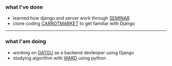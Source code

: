 <!--
**Noaarhk/Noaarhk** is a ✨ _special_ ✨ repository because its `README.md` (this file) appears on your GitHub profile.

Here are some ideas to get you started:

- 🔭 I’m currently working on (gatgu project)[wafflestudio/gatgu-server] as a backend devleoper using Django
- 🌱 I’m currently learning ...
- 👯 I’m looking to collaborate on ...
- 🤔 I’m looking for help with ...
- 💬 Ask me about ...
- 📫 How to reach me: ...
- 😄 Pronouns: ...
- ⚡ Fun fact: ...
-->
### what I've done
- learned how django and server work through [SEMINAR](https://github.com/wafflestudio/rookies)
- clone coding [CARROTMARKET](https://github.com/wafflestudio18-5/team6-server) to get familiar with Django


---
### what I'am doing
- working on [GATGU](https://github.com/wafflestudio/gatgu-server) as a backend devleoper using Django
- studying algorithm with [WARD](https://github.com/wafflestudio/waffle-algorithm) using python
